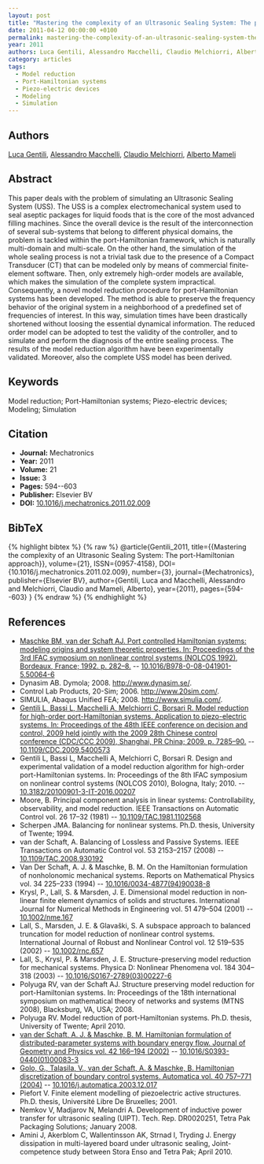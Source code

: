 ```yaml
---
layout: post
title: "Mastering the complexity of an Ultrasonic Sealing System: The port-Hamiltonian approach"
date: 2011-04-12 00:00:00 +0100
permalink: mastering-the-complexity-of-an-ultrasonic-sealing-system-the-port-hamiltonian-approach
year: 2011
authors: Luca Gentili, Alessandro Macchelli, Claudio Melchiorri, Alberto Mameli
category: articles
tags:
  - Model reduction
  - Port-Hamiltonian systems
  - Piezo-electric devices
  - Modeling
  - Simulation
---
```

 
## Authors
[Luca Gentili](authors/luca_gentili), [Alessandro Macchelli](authors/alessandro_macchelli), [Claudio Melchiorri](authors/claudio_melchiorri), [Alberto Mameli](authors/alberto_mameli)
 
## Abstract
This paper deals with the problem of simulating an Ultrasonic Sealing System (USS). The USS is a complex electromechanical system used to seal aseptic packages for liquid foods that is the core of the most advanced filling machines. Since the overall device is the result of the interconnection of several sub-systems that belong to different physical domains, the problem is tackled within the port-Hamiltonian framework, which is naturally multi-domain and multi-scale. On the other hand, the simulation of the whole sealing process is not a trivial task due to the presence of a Compact Transducer (CT) that can be modeled only by means of commercial finite-element software. Then, only extremely high-order models are available, which makes the simulation of the complete system impractical. Consequently, a novel model reduction procedure for port-Hamiltonian systems has been developed. The method is able to preserve the frequency behavior of the original system in a neighborhood of a predefined set of frequencies of interest. In this way, simulation times have been drastically shortened without loosing the essential dynamical information. The reduced order model can be adopted to test the validity of the controller, and to simulate and perform the diagnosis of the entire sealing process. The results of the model reduction algorithm have been experimentally validated. Moreover, also the complete USS model has been derived.
 
## Keywords
Model reduction; Port-Hamiltonian systems; Piezo-electric devices; Modeling; Simulation
 
## Citation
- **Journal:** Mechatronics
- **Year:** 2011
- **Volume:** 21
- **Issue:** 3
- **Pages:** 594--603
- **Publisher:** Elsevier BV
- **DOI:** [10.1016/j.mechatronics.2011.02.009](https://doi.org/10.1016/j.mechatronics.2011.02.009)
 
## BibTeX
{% highlight bibtex %}
{% raw %}
@article{Gentili_2011,
  title={{Mastering the complexity of an Ultrasonic Sealing System: The port-Hamiltonian approach}},
  volume={21},
  ISSN={0957-4158},
  DOI={10.1016/j.mechatronics.2011.02.009},
  number={3},
  journal={Mechatronics},
  publisher={Elsevier BV},
  author={Gentili, Luca and Macchelli, Alessandro and Melchiorri, Claudio and Mameli, Alberto},
  year={2011},
  pages={594--603}
}
{% endraw %}
{% endhighlight %}
 
## References
- [Maschke BM, van der Schaft AJ. Port controlled Hamiltonian systems: modeling origins and system theoretic properties. In: Proceedings of the 3rd IFAC symposium on nonlinear control systems (NOLCOS 1992), Bordeaux, France; 1992. p. 282–8.](port-controlled-hamiltonian-systems-modelling-origins-and-systemtheoretic-properties-93) -- [10.1016/B978-0-08-041901-5.50064-6](https://doi.org/10.1016/B978-0-08-041901-5.50064-6)
- Dynasim AB. Dymola; 2008. <http://www.dynasim.se/>.
- Control Lab Products, 20-Sim; 2006. <http://www.20sim.com/>.
- SIMULIA, Abaqus Unified FEA; 2008. <http://www.simulia.com/>.
- [Gentili L, Bassi L, Macchelli A, Melchiorri C, Borsari R. Model reduction for high-order port-Hamiltonian systems. Application to piezo-electric systems. In: Proceedings of the 48th IEEE conference on decision and control, 2009 held jointly with the 2009 28th Chinese control conference (CDC/CCC 2009), Shanghai, PR China; 2009. p. 7285–90.](model-reduction-for-high-order-port-hamiltonian-systems-application-to-piezo-electric-systems) -- [10.1109/CDC.2009.5400573](https://doi.org/10.1109/CDC.2009.5400573)
- Gentili L, Bassi L, Macchelli A, Melchiorri C, Borsari R. Design and experimental validation of a model reduction algorithm for high-order port-Hamiltonian systems. In: Proceedings of the 8th IFAC symposium on nonlinear control systems (NOLCOS 2010), Bologna, Italy; 2010. -- [10.3182/20100901-3-IT-2016.00207](https://doi.org/10.3182/20100901-3-IT-2016.00207)
- Moore, B. Principal component analysis in linear systems: Controllability, observability, and model reduction. IEEE Transactions on Automatic Control vol. 26 17–32 (1981) -- [10.1109/TAC.1981.1102568](https://doi.org/10.1109/TAC.1981.1102568)
- Scherpen JMA. Balancing for nonlinear systems. Ph.D. thesis, University of Twente; 1994.
- van der Schaft, A. Balancing of Lossless and Passive Systems. IEEE Transactions on Automatic Control vol. 53 2153–2157 (2008) -- [10.1109/TAC.2008.930192](https://doi.org/10.1109/TAC.2008.930192)
- Van Der Schaft, A. J. & Maschke, B. M. On the Hamiltonian formulation of nonholonomic mechanical systems. Reports on Mathematical Physics vol. 34 225–233 (1994) -- [10.1016/0034-4877(94)90038-8](https://doi.org/10.1016/0034-4877(94)90038-8)
- Krysl, P., Lall, S. & Marsden, J. E. Dimensional model reduction in non‐linear finite element dynamics of solids and structures. International Journal for Numerical Methods in Engineering vol. 51 479–504 (2001) -- [10.1002/nme.167](https://doi.org/10.1002/nme.167)
- Lall, S., Marsden, J. E. & Glavaški, S. A subspace approach to balanced truncation for model reduction of nonlinear control systems. International Journal of Robust and Nonlinear Control vol. 12 519–535 (2002) -- [10.1002/rnc.657](https://doi.org/10.1002/rnc.657)
- Lall, S., Krysl, P. & Marsden, J. E. Structure-preserving model reduction for mechanical systems. Physica D: Nonlinear Phenomena vol. 184 304–318 (2003) -- [10.1016/S0167-2789(03)00227-6](https://doi.org/10.1016/S0167-2789(03)00227-6)
- Polyuga RV, van der Schaft AJ. Structure preserving model reduction for port-Hamiltonian systems. In: Proceedings of the 18th international symposium on mathematical theory of networks and systems (MTNS 2008), Blacksburg, VA, USA; 2008.
- Polyuga RV. Model reduction of port-Hamiltonian systems. Ph.D. thesis, University of Twente; April 2010.
- [van der Schaft, A. J. & Maschke, B. M. Hamiltonian formulation of distributed-parameter systems with boundary energy flow. Journal of Geometry and Physics vol. 42 166–194 (2002)](hamiltonian-formulation-of-distributed-parameter-systems-with-boundary-energy-flow) -- [10.1016/S0393-0440(01)00083-3](https://doi.org/10.1016/S0393-0440(01)00083-3)
- [Golo, G., Talasila, V., van der Schaft, A. & Maschke, B. Hamiltonian discretization of boundary control systems. Automatica vol. 40 757–771 (2004)](hamiltonian-discretization-of-boundary-control-systems) -- [10.1016/j.automatica.2003.12.017](https://doi.org/10.1016/j.automatica.2003.12.017)
- Piefort V. Finite element modelling of piezoelectric active structures. Ph.D. thesis, Université Libre De Bruxelles; 2001.
- Nemkov V, Madjarov N, Melandri A. Development of inductive power transfer for ultrasonic sealing (UIPT). Tech. Rep. DR0020251, Tetra Pak Packaging Solutions; January 2008.
- Amini J, Akerblom C, Wallentinsson AK, Strnad I, Tryding J. Energy dissipation in multi-layered board under ultrasonic sealing, Joint-competence study between Stora Enso and Tetra Pak; April 2010.

